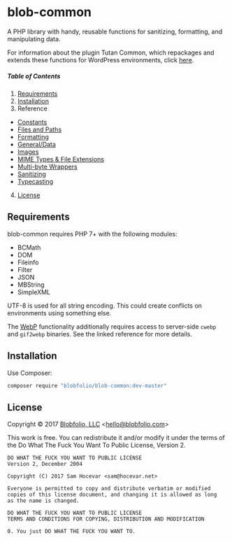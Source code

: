 # blob-common

A PHP library with handy, reusable functions for sanitizing, formatting, and manipulating data.

For information about the plugin Tutan Common, which repackages and extends these functions for WordPress environments, click [here](https://github.com/Blobfolio/blob-common/tree/master/wp/).



##### Table of Contents

1. [Requirements](#requirements)
2. [Installation](#installation)
3. Reference
 * [Constants](https://github.com/Blobfolio/blob-common/blob/master/docs/CONSTANTS.md)
 * [Files and Paths](https://github.com/Blobfolio/blob-common/blob/master/docs/FILE.md)
 * [Formatting](https://github.com/Blobfolio/blob-common/blob/master/docs/FORMAT.md)
 * [General/Data](https://github.com/Blobfolio/blob-common/blob/master/docs/DATA.md)
 * [Images](https://github.com/Blobfolio/blob-common/blob/master/docs/IMAGE.md)
 * [MIME Types & File Extensions](https://github.com/Blobfolio/blob-common/blob/master/docs/MIME.md)
 * [Multi-byte Wrappers](https://github.com/Blobfolio/blob-common/blob/master/docs/MB.md)
 * [Sanitizing](https://github.com/Blobfolio/blob-common/blob/master/docs/SANITIZE.md)
 * [Typecasting](https://github.com/Blobfolio/blob-common/blob/master/docs/CAST.md)
4. [License](#license)



## Requirements

blob-common requires PHP 7+ with the following modules:

 * BCMath
 * DOM
 * Fileinfo
 * Filter
 * JSON
 * MBString
 * SimpleXML

UTF-8 is used for all string encoding. This could create conflicts on environments using something else.

The [WebP](https://github.com/Blobfolio/blob-common/blob/master/docs/IMAGE.md) functionality additionally requires access to server-side `cwebp` and `gif2webp` binaries. See the linked reference for more details.



## Installation

Use Composer:

```bash
composer require "blobfolio/blob-common:dev-master"
```



## License

Copyright © 2017 [Blobfolio, LLC](https://blobfolio.com) &lt;hello@blobfolio.com&gt;

This work is free. You can redistribute it and/or modify it under the terms of the Do What The Fuck You Want To Public License, Version 2.

    DO WHAT THE FUCK YOU WANT TO PUBLIC LICENSE
    Version 2, December 2004
    
    Copyright (C) 2017 Sam Hocevar <sam@hocevar.net>
    
    Everyone is permitted to copy and distribute verbatim or modified
    copies of this license document, and changing it is allowed as long
    as the name is changed.
    
    DO WHAT THE FUCK YOU WANT TO PUBLIC LICENSE
    TERMS AND CONDITIONS FOR COPYING, DISTRIBUTION AND MODIFICATION
    
    0. You just DO WHAT THE FUCK YOU WANT TO.
